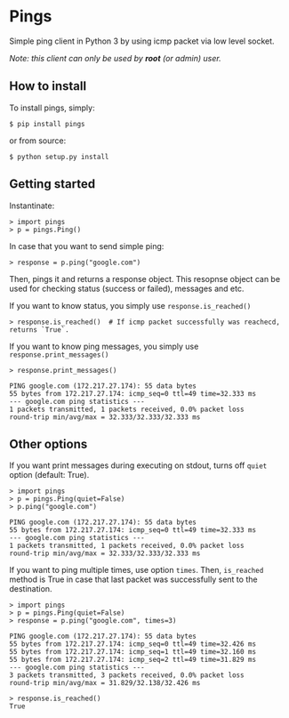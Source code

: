 # Pings

Simple ping client in Python 3 by using icmp packet via low level socket.

*Note: this client can only be used by **root** (or admin) user.*

## How to install

To install pings, simply:

```
$ pip install pings
```

or from source:

```
$ python setup.py install
```

## Getting started

Instantinate:

```
> import pings
> p = pings.Ping()
```

In case that you want to send simple ping:

```
> response = p.ping("google.com")
```

Then, pings it and returns a response object.
This resopnse object can be used for checking status (success or failed), messages and etc.

If you want to know status, you simply use `response.is_reached()`

```
> response.is_reached()  # If icmp packet successfully was reachecd, returns `True`.
```

If you want to know ping messages, you simply use `response.print_messages()`

```
> response.print_messages()

PING google.com (172.217.27.174): 55 data bytes
55 bytes from 172.217.27.174: icmp_seq=0 ttl=49 time=32.333 ms
--- google.com ping statistics ---
1 packets transmitted, 1 packets received, 0.0% packet loss
round-trip min/avg/max = 32.333/32.333/32.333 ms
```

## Other options

If you want print messages during executing on stdout, turns off `quiet` option (default: True).

```
> import pings
> p = pings.Ping(quiet=False)
> p.ping("google.com")

PING google.com (172.217.27.174): 55 data bytes
55 bytes from 172.217.27.174: icmp_seq=0 ttl=49 time=32.333 ms
--- google.com ping statistics ---
1 packets transmitted, 1 packets received, 0.0% packet loss
round-trip min/avg/max = 32.333/32.333/32.333 ms
```

If you want to ping multiple times, use option `times`.
Then, `is_reached` method is True in case that last packet was successfully sent to the destination.

```
> import pings
> p = pings.Ping(quiet=False)
> response = p.ping("google.com", times=3)

PING google.com (172.217.27.174): 55 data bytes
55 bytes from 172.217.27.174: icmp_seq=0 ttl=49 time=32.426 ms
55 bytes from 172.217.27.174: icmp_seq=1 ttl=49 time=32.160 ms
55 bytes from 172.217.27.174: icmp_seq=2 ttl=49 time=31.829 ms
--- google.com ping statistics ---
3 packets transmitted, 3 packets received, 0.0% packet loss
round-trip min/avg/max = 31.829/32.138/32.426 ms

> response.is_reached()
True
```
